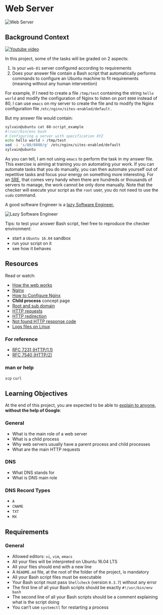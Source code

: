 # Web Server

![Web Server](https://s3.amazonaws.com/intranet-projects-files/holbertonschool-sysadmin_devops/266/8Gu52Qv.png)

## Background Context

[![Youtube video](https://s3.amazonaws.com/intranet-projects-files/holbertonschool-sysadmin_devops/266/Screenshot+2017-07-06+19.24.05.png)](https://www.youtube.com/watch?v=AZg4uJkEa-4&feature=youtu.be&hd=1)

In this project, some of the tasks will be graded on 2 aspects:

1. Is your `web-01` server configured according to requirements
2. Does your answer file contain a Bash script that automatically performs commands to configure an Ubuntu machine to fit requirements (meaning without any human intervention)

For example, if I need to create a file `/tmp/test` containing the string `hello world` and modify the configuration of Nginx to listen on port `8080` instead of 80, I can use `emacs` on my server to create the file and to modify the Nginx configuration file `/etc/nginx/sites-enabled/default.`

But my answer file would contain:

```bash
sylvain@ubuntu cat 88-script_example
#!/usr/bin/env bash
# Configuring a server with specification XYZ
echo hello world > /tmp/test
sed -i 's/80/8080/g' /etc/nginx/sites-enabled/default
sylvain@ubuntu
```

As you can tell, I am not using `emacs` to perform the task in my answer file. This exercise is aiming at training you on automating your work. If you can automate tasks that you do manually, you can then automate yourself out of repetitive tasks and focus your energy on something more interesting. For an [SRE](https://intranet.aluswe.com/rltoken/Kuf0TD0NtNT4cpcjQixQyw), that comes very handy when there are hundreds or thousands of servers to manage, the work cannot be only done manually. Note that the checker will execute your script as the `root` user, you do not need to use the `sudo` command.

A good software Engineer is a [lazy Software Engineer.](https://intranet.aluswe.com/rltoken/WzfGfJfIycGYphprKSUa9g)

![Lazy Software Engineer](https://s3.amazonaws.com/intranet-projects-files/holbertonschool-sysadmin_devops/266/82VsYEC.jpg)

Tips: to test your answer Bash script, feel free to reproduce the checker environment:

* start a `Ubuntu 16.04` sandbox
* run your script on it
* see how it behaves

## Resources

Read or watch:

* [How the web works](https://intranet.aluswe.com/rltoken/6pwq0K_WP0z7Z-81cgq4Tw)
* [Nginx](https://intranet.aluswe.com/rltoken/fcQIepM0PyVAdguYbMO5zA)
* [How to Configure Nginx](https://intranet.aluswe.com/rltoken/2FXL05OpubcXWTdPoRLG6w)
* **Child process** concept page
* [Root and sub domain](https://intranet.aluswe.com/rltoken/mwC2e0MfFwbKoEQwEOvW7Q)
* [HTTP requests](https://intranet.aluswe.com/rltoken/xm8f0wmBbmY2w44yHrS1aQ)
* [HTTP redirection](https://intranet.aluswe.com/rltoken/zikt1eCDuT_do7x1ZJ3xLQ)
* [Not found HTTP response code](https://intranet.aluswe.com/rltoken/tDNM5xzlBxlLX8RC-IGWsQ)
* [Logs files on Linux](https://intranet.aluswe.com/rltoken/VB0z8ewKgs5iiNLBKJDWqA)

### For reference

* [RFC 7231 (HTTP/1.1)](https://intranet.aluswe.com/rltoken/ZdY5f3HQY3-mtOH22hv7NQ)
* [RFC 7540 (HTTP/2)](https://intranet.aluswe.com/rltoken/2_nQGwzzEcUdkm2Q8FQruQ)

### man or help

`scp`
`curl`

## Learning Objectives

At the end of this project, you are expected to be able to [explain to anyone](https://intranet.aluswe.com/rltoken/fQuFyQj3eq7AYT1v9asxqg), **without the help of Google**:

### General

* What is the main role of a web server
* What is a child process
* Why web servers usually have a parent process and child processes
* What are the main HTTP requests

### DNS

* What DNS stands for
* What is DNS main role

### DNS Record Types

* `A`
* `CNAME`
* `TXT`
* `MX`

## Requirements

### General

* Allowed editors: `vi`, `vim`, `emacs`
* All your files will be interpreted on Ubuntu 16.04 LTS
* All your files should end with a new line
* A `README.md` file, at the root of the folder of the project, is mandatory
* All your Bash script files must be executable
* Your Bash script must pass `Shellcheck` (version `0.3.7`) without any error
* The first line of all your Bash scripts should be exactly `#!/usr/bin/env bash`
* The second line of all your Bash scripts should be a comment explaining what is the script doing
* You can’t use `systemctl` for restarting a process
